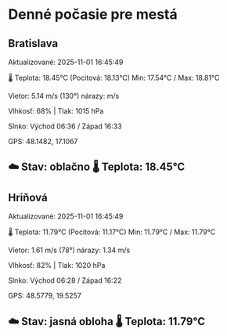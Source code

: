 ﻿# Denné počasie pre mestá

## Bratislava
Aktualizované: 2025-11-01 16:45:49

🌡️ Teplota: 18.45°C 
(Pocitová: 18.13°C)
Min: 17.54°C / Max: 18.81°C

Vietor: 5.14 m/s    (130°) 
nárazy:  m/s

Vlhkosť: 68% | Tlak: 1015 hPa

Slnko: Východ 06:36 / Západ 16:33

GPS: 48.1482, 17.1067

☁️ Stav: oblačno        🌡️ Teplota: 18.45°C
---

## Hriňová
Aktualizované: 2025-11-01 16:45:49

🌡️ Teplota: 11.79°C 
(Pocitová: 11.17°C)
Min: 11.79°C / Max: 11.79°C

Vietor: 1.61 m/s (78°)
nárazy: 1.34 m/s

Vlhkosť: 82% | Tlak: 1020 hPa

Slnko: Východ 06:28 / Západ 16:22

GPS: 48.5779, 19.5257

☁️ Stav: jasná obloha        🌡️ Teplota: 11.79°C
---
